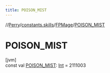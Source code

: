 ```yaml
---
title: POISON_MIST
---
```

//[Perry](../../../index.html)/[constants.skills](../index.html)/[FPMage](index.html)/[POISON_MIST](-p-o-i-s-o-n_-m-i-s-t.html)



# POISON_MIST



[jvm]\
const val [POISON_MIST](-p-o-i-s-o-n_-m-i-s-t.html): [Int](https://kotlinlang.org/api/latest/jvm/stdlib/kotlin/-int/index.html) = 2111003




